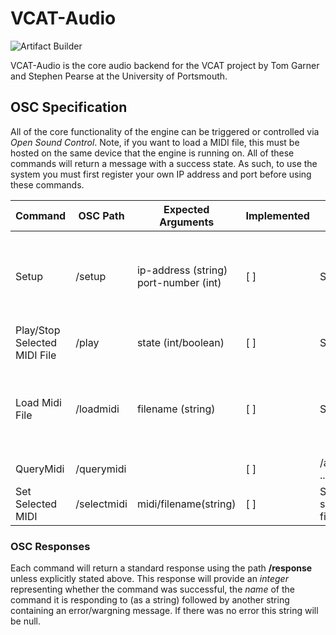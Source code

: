 # VCAT-Audio
![Artifact Builder](https://github.com/spearse/VCAT-Audio/workflows/Artifact%20Builder/badge.svg?branch=master)

VCAT-Audio is the core audio backend for the VCAT project by Tom Garner and Stephen Pearse at the University of Portsmouth.


## OSC Specification

All of the core functionality of the engine can be triggered or controlled via *Open Sound Control*. Note, if you want to load a MIDI file, this must be hosted on the same device that the engine is running on. 
All of these commands will return a message with a success state. As such, to use the system you must first register your own IP address and port before using these commands.


Command | OSC Path | Expected Arguments | Implemented | Response | Notes
--------|----------|--------------------|-------------|----------|---------
Setup | /setup | ip-address (string) port-number (int)| [ ] | Standard | This needs to be called before the system will run.
Play/Stop Selected MIDI File | /play | state (int/boolean) | [ ]| Standard|
Load Midi File | /loadmidi | filename (string) | [ ]| Standard | Loads a file into the library system ready for playback.
QueryMidi | /querymidi | | [ ] | /availablemidi ...names(strings) | [ ] | Returns the names of the loaded MIDI files.
Set Selected MIDI | /selectmidi | midi/filename(string) | [ ] | Sets the selected MIDI file for playback.



### OSC Responses

Each command will return a standard response using the path **/response** unless explicitly stated above.  This response will provide an *integer* representing whether the command was successful, the *name* of the command it is responding to (as a string) followed by another string containing an error/wargning message.  If there was no error this string will be null.


